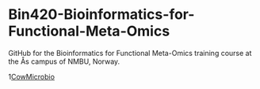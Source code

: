 # Bin420-Bioinformatics-for-Functional-Meta-Omics
GitHub for the Bioinformatics for Functional Meta-Omics training course at the Ås campus of NMBU, Norway. 

1[CowMicrobio](https://github.com/TheMEMOLab/Bin420-Bioinformatics-for-Functional-Meta-Omics/blob/main/img/metaomics.webp)

